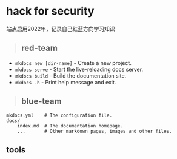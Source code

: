 # hack for security

站点启用2022年，记录自己红蓝方向学习知识



> ## **red-team**
>

* `mkdocs new [dir-name]` - Create a new project.
* `mkdocs serve` - Start the live-reloading docs server.
* `mkdocs build` - Build the documentation site.
* `mkdocs -h` - Print help message and exit.

> ## **blue-team**
>

    mkdocs.yml    # The configuration file.
    docs/
        index.md  # The documentation homepage.
        ...       # Other markdown pages, images and other files.

## tools

